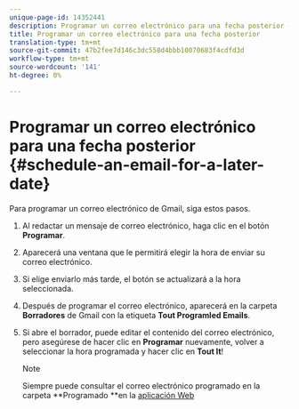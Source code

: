 ```yaml
---
unique-page-id: 14352441
description: Programar un correo electrónico para una fecha posterior - Documentos de marketing - Documentación del producto
title: Programar un correo electrónico para una fecha posterior
translation-type: tm+mt
source-git-commit: 47b2fee7d146c3dc558d4bbb10070683f4cdfd3d
workflow-type: tm+mt
source-wordcount: '141'
ht-degree: 0%

---
```



# Programar un correo electrónico para una fecha posterior {#schedule-an-email-for-a-later-date}

Para programar un correo electrónico de Gmail, siga estos pasos.

1. Al redactar un mensaje de correo electrónico, haga clic en el botón **Programar**.
1. Aparecerá una ventana que le permitirá elegir la hora de enviar su correo electrónico.
1. Si elige enviarlo más tarde, el botón se actualizará a la hora seleccionada.
1. Después de programar el correo electrónico, aparecerá en la carpeta **Borradores** de Gmail con la etiqueta **Tout Programled Emails**.
1. Si abre el borrador, puede editar el contenido del correo electrónico, pero asegúrese de hacer clic en **Programar** nuevamente, volver a seleccionar la hora programada y hacer clic en **Tout It**!

   >[!NOTE]
   >
   >Siempre puede consultar el correo electrónico programado en la carpeta **Programado **en la [aplicación Web](http://toutapp.com/login)

